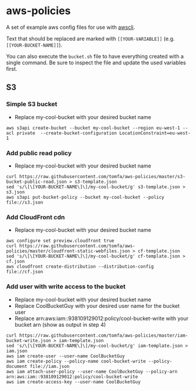 # aws-policies
A set of example aws config files for use with [awscli](https://aws.amazon.com/cli/).

Text that should be replaced are marked with ```[[YOUR-VARIABLE]]``` (e.g. ```[[YOUR-BUCKET-NAME]]```).

You can also execute the `bucket.sh` file to have everything created with a single command. Be sure to inspect the file and update the used variables first.

## S3

### Simple S3 bucket
- Replace my-cool-bucket with your desired bucket name
```
aws s3api create-bucket --bucket my-cool-bucket --region eu-west-1 --acl private  --create-bucket-configuration LocationConstraint=eu-west-1
```

### Add public read policy
- Replace my-cool-bucket with your desired bucket name
```
curl https://raw.githubusercontent.com/tomfa/aws-policies/master/s3-bucket-public-read.json > s3-template.json
sed 's/\[\[YOUR-BUCKET-NAME\]\]/my-cool-bucket/g' s3-template.json > s3.json
aws s3api put-bucket-policy --bucket my-cool-bucket --policy file://s3.json
```

### Add CloudFront cdn
- Replace my-cool-bucket with your desired bucket name
```
aws configure set preview.cloudfront true
curl https://raw.githubusercontent.com/tomfa/aws-policies/master/cloudfront-static-webfiles.json > cf-template.json
sed 's/\[\[YOUR-BUCKET-NAME\]\]/my-cool-bucket/g' cf-template.json > cf.json
aws cloudfront create-distribution --distribution-config file://cf.json
```

### Add user with write access to the bucket
- Replace my-cool-bucket with your desired bucket name
- Replace CoolBucketGuy with your desired user name for the bucket user
- Replace arn:aws:iam::938109129012:policy/cool-bucket-write with your bucket arn (show as output in step 4)
```
curl https://raw.githubusercontent.com/tomfa/aws-policies/master/iam-bucket-write.json > iam-template.json
sed 's/\[\[YOUR-BUCKET-NAME\]\]/my-cool-bucket/g' iam-template.json > iam.json
aws iam create-user --user-name CoolBucketGuy
aws iam create-policy --policy-name cool-bucket-write --policy-document file://iam.json
aws iam attach-user-policy --user-name CoolBucketGuy --policy-arn arn:aws:iam::938109129012:policy/cool-bucket-write 
aws iam create-access-key --user-name CoolBucketGuy
```

